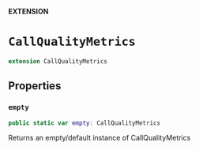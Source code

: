 **EXTENSION**

# `CallQualityMetrics`
```swift
extension CallQualityMetrics
```

## Properties
### `empty`

```swift
public static var empty: CallQualityMetrics
```

Returns an empty/default instance of CallQualityMetrics
